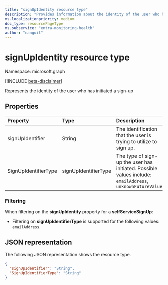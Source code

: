 ```yaml
---
title: "signUpIdentity resource type"
description: "Provides information about the identity of the user who has initiated a sign-up."
ms.localizationpriority: medium
doc_type: resourcePageType
ms.subservice: "entra-monitoring-health"
author: "nanguil"
---
```


# signUpIdentity resource type

Namespace: microsoft.graph

[!INCLUDE [beta-disclaimer](../../includes/beta-disclaimer.md)]

Represents the identity of the user who has initiated a sign-up


## Properties
| Property	   | Type	|Description|
|:---------------|:--------|:----------|
|signUpIdentifier|String|The identification that the user is trying to utilize to sign up.|
|SignUpIdentifierType|signUpIdentifierType|The type of sign-up the user has initiated.  Possible values include:  `emailAddress`, `unknownFutureValue`|


### Filtering

When filtering on the **signUpIdentity** property for a **selfServiceSignUp**:

- Filtering on **signUpIdentifierType** is supported for the following values: `emailAddress`.


## JSON representation

The following JSON representation shows the resource type.

<!-- {
  "blockType": "resource",
  "optionalProperties": [

  ],
  "@odata.type": "microsoft.graph.signUpIdentity"
}-->

```json
{
  "signUpIdentifier": "String",
  "SignUpIdentifierType": "String"
}

```

